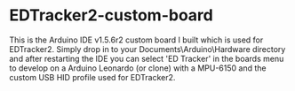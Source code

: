 EDTracker2-custom-board
=======================

This is the Arduino IDE v1.5.6r2 custom board I built which is used for EDTracker2.  Simply drop in to your Documents\Arduino\Hardware directory and after restarting the IDE you can select 'ED Tracker' in the boards menu to develop on a Arduino Leonardo (or clone) with a MPU-6150 and the custom USB HID profile used for EDTracker2.
